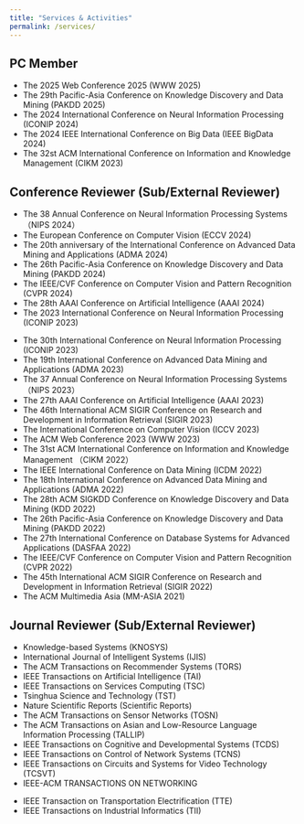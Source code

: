 ```yaml
---
title: "Services & Activities"
permalink: /services/
---
```


<!-- Academic Services -->

<!-- Academic Activities -->

## PC Member

* The 2025 Web Conference 2025 (WWW 2025)
* The 29th Pacific-Asia Conference on Knowledge Discovery and Data Mining (PAKDD 2025) <!--  -->
* The 2024 International Conference on Neural Information Processing (ICONIP 2024) <!--  -->
* The 2024 IEEE International Conference on Big Data (IEEE BigData 2024)
* The 32st ACM International Conference on Information and Knowledge Management (CIKM 2023)


## Conference Reviewer (Sub/External Reviewer)

* The 38 Annual Conference on Neural Information Processing Systems （NIPS 2024）
* The European Conference on Computer Vision (ECCV 2024)
* The 20th anniversary of the International Conference on Advanced Data Mining and Applications (ADMA 2024)
* The 26th Pacific-Asia Conference on Knowledge Discovery and Data Mining (PAKDD 2024)
* The IEEE/CVF Conference on Computer Vision and Pattern Recognition (CVPR 2024) 
* The 28th AAAI Conference on Artificial Intelligence (AAAI 2024)
* The 2023 International Conference on Neural Information Processing (ICONIP 2023)
<!-- * The 13th International Joint Conference on Natural Language Processing and the 3rd Conference of the Asia-Pacific Chapter of the Association for Computational Linguistics (IJCNLP-AACL 2023) -->
* The 30th International Conference on Neural Information Processing (ICONIP 2023)
* The 19th International Conference on Advanced Data Mining and Applications (ADMA 2023)
* The 37 Annual Conference on Neural Information Processing Systems （NIPS 2023）
* The 27th AAAI Conference on Artificial Intelligence (AAAI 2023)
* The 46th International ACM SIGIR Conference on Research and Development in Information Retrieval (SIGIR 2023)
* The International Conference on Computer Vision (ICCV 2023)
* The ACM Web Conference 2023 (WWW 2023)
* The 31st ACM International Conference on Information and Knowledge Management （CIKM 2022）
* The IEEE International Conference on Data Mining (ICDM 2022)
* The 18th International Conference on Advanced Data Mining and Applications (ADMA 2022)
* The 28th ACM SIGKDD Conference on Knowledge Discovery and Data Mining (KDD 2022)
* The 26th Pacific-Asia Conference on Knowledge Discovery and Data Mining (PAKDD 2022)
* The 27th International Conference on Database Systems for Advanced Applications (DASFAA 2022)
* The IEEE/CVF Conference on Computer Vision and Pattern Recognition (CVPR 2022) 
* The 45th International ACM SIGIR Conference on Research and Development in Information Retrieval (SIGIR 2022)
* The ACM Multimedia Asia (MM-ASIA 2021)





## Journal Reviewer (Sub/External Reviewer)

* Knowledge-based Systems (KNOSYS) <!-- CCF-C; JCR-7.2/Q1; ZKY-Q1 TOP -->
* International Journal of Intelligent Systems (IJIS) <!-- CCF-C; JCR-5.0/Q1; ZKY-Q2 TOP-->
* The ACM Transactions on Recommender Systems (TORS) <!-- JCR-5.4/Q1 ; ZKY-Q2 -->
* IEEE Transactions on Artificial Intelligence (TAI) <!-- -->
* IEEE Transactions on Services Computing (TSC) <!-- JCR-5.5/Q1 ; ZKY-Q2 -->
* Tsinghua Science and Technology (TST) <!-- JCR-5.2/Q1 ; ZKY-Q1 -->
* Nature Scientific Reports (Scientific Reports)  <!-- JCR-3.8/Q1; ZKY-Q2 -->
* The ACM Transactions on Sensor Networks (TOSN) <!-- JCR-3.9/Q21 ; ZKY-Q4 -->
* The ACM Transactions on Asian and Low-Resource Language Information Processing (TALLIP) <!-- JCR-1.8/Q3; ZKY-Q4 -->
* IEEE Transactions on Cognitive and Developmental Systems (TCDS) <!-- JCR-5.0/Q1 ; ZKY-Q3 -->
* IEEE Transactions on Control of Network Systems (TCNS)  <!-- JCR-4.0/Q1; ZKY-Q3 -->
* IEEE Transactions on Circuits and Systems for Video Technology (TCSVT)  <!-- JCR-8.3/Q1; ZKY-Q1 TOP -->
* IEEE-ACM TRANSACTIONS ON NETWORKING  <!-- JCR-3.0/Q2; ZKY-Q2 -->
<!-- * IEEE Access 2020预警 JCR-3.4/Q2ZKY-Q3 -->
* IEEE Transaction on Transportation Electrification (TTE) <!-- JCR-7.2/Q1; ZKY-Q1 TOP -->
* IEEE Transactions on Industrial Informatics (TII) <!-- JCR-11.7/Q1; ZKY-Q1 TOP -->
<!-- * IET Renewable Power Generation  JCR-2.6/Q2; ZKY-Q4 -->
<!-- * Engineering Reports  JCR-1.8/Q3-->

 

